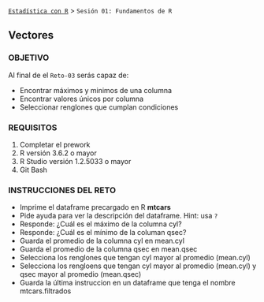   [`Estadística con R`](../Readme.md) > `Sesión 01: Fundamentos de R` 

## Vectores

### OBJETIVO

Al final de el `Reto-03` serás capaz de:
- Encontrar máximos y minimos de una columna
- Encontrar valores únicos por columna
- Seleccionar renglones que cumplan condiciones

### REQUISITOS

1. Completar el prework
2. R versión 3.6.2 o mayor
3. R Studio versión 1.2.5033 o mayor 
4. Git Bash

### INSTRUCCIONES DEL RETO

- Imprime el dataframe precargado en R **mtcars**
- Pide ayuda para ver la descripción del dataframe. Hint: usa `?` 
- Responde: ¿Cuál es el máximo de la columna cyl?
- Responde: ¿Cuál es el mínimo de la columan qsec?
- Guarda el promedio de la columna cyl en mean.cyl
- Guarda el promedio de la columna qsec en mean.qsec
- Selecciona los renglones que tengan cyl mayor al promedio (mean.cyl)
- Selecciona los rengloens que tengan cyl mayor al promedio (mean.cyl) y qsec mayor al promedio (mean.qsec)
- Guarda la última instruccion en un dataframe que tenga el nombre mtcars.filtrados


